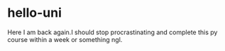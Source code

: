 # hello-uni

Here I am back again.I should stop procrastinating and complete this py course within a week or something ngl.
